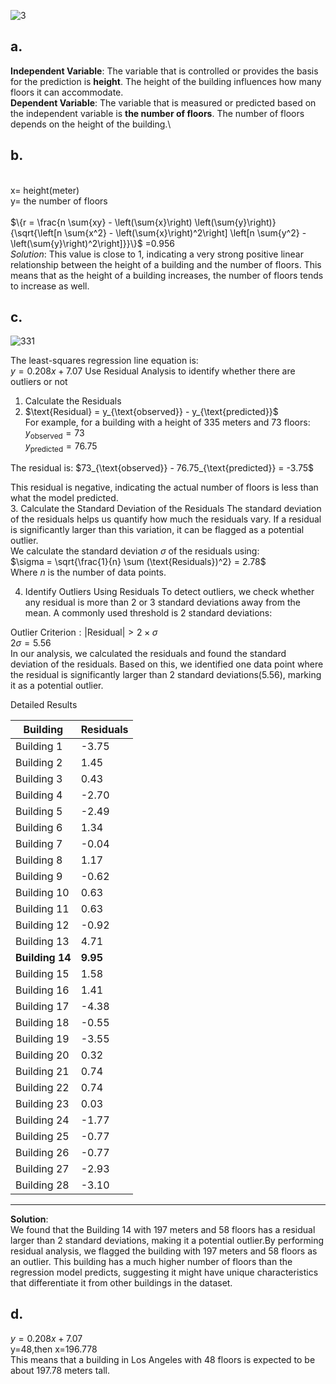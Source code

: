 
![3](https://github.com/user-attachments/assets/6d0fc769-1014-42f5-b803-c5799d663f4f)
## a.
**Independent Variable**: The variable that is controlled or provides the basis for the prediction is **height**. The height of the building influences how many floors it can accommodate.\
**Dependent Variable**: The variable that is measured or predicted based on the independent variable is **the number of floors**. The number of floors depends on the height of the building.\
## b.
\
x= height(meter)\
y= the number of floors\
\
$\{r = \frac{n \sum{xy} - \left(\sum{x}\right) \left(\sum{y}\right)}{\sqrt{\left[n \sum{x^2} - \left(\sum{x}\right)^2\right] \left[n \sum{y^2} - \left(\sum{y}\right)^2\right]}}\}$ \=0.956\
*Solution*:  This value is close to 1, indicating a very strong positive linear relationship between the height of a building and the number of floors. This means that as the height of a building increases, the number of floors tends to increase as well.
## c.
![331](https://github.com/user-attachments/assets/d32c9813-9243-4c29-852f-ee936531d5fe)


The least-squares regression line equation is:\
$y = 0.208x + 7.07$
Use Residual Analysis to identify whether there are outliers or not
1.  Calculate the Residuals
2. $\text{Residual} = y_{\text{observed}} - y_{\text{predicted}}\$ \
For example, for a building with a height of 335 meters and 73 floors:\
$y_{\text{observed}}=73$ \
$y_{\text{predicted}}=76.75$

The residual is: 
$73_{\text{observed}} - 76.75_{\text{predicted}} = -3.75\$

This residual is negative, indicating the actual number of floors is less than what the model predicted.
\
3. Calculate the Standard Deviation of the Residuals
The standard deviation of the residuals helps us quantify how much the residuals vary. If a residual is significantly larger than this variation, it can be flagged as a potential outlier.\
We calculate the standard deviation $\sigma$ of the residuals using:\
$\sigma = \sqrt{\frac{1}{n} \sum (\text{Residuals})^2} = 2.78$
\
Where $n$ is the number of data points.

4. Identify Outliers Using Residuals
To detect outliers, we check whether any residual is more than 2 or 3 standard deviations away from the mean. A commonly used threshold is 2 standard deviations:

$\text{Outlier Criterion}: |\text{Residual}| > 2 \times \sigma$\
$2 \sigma = 5.56$\
In our analysis, we calculated the residuals and found the standard deviation of the residuals. Based on this, we identified one data point where the residual is significantly larger than 2 standard deviations(5.56), marking it as a potential outlier.

Detailed Results

| **Building**   | **Residuals** |
|----------------|-----------|
| Building 1     | -3.75     |
| Building 2     | 1.45      |
| Building 3     | 0.43      |
| Building 4     | -2.70     |
| Building 5     | -2.49     |
| Building 6     | 1.34      |
| Building 7     | -0.04     |
| Building 8     | 1.17      |
| Building 9     | -0.62     |
| Building 10    | 0.63      |
| Building 11    | 0.63      |
| Building 12    | -0.92     |
| Building 13    | 4.71      |
| **Building 14**    | **9.95**      |
| Building 15    | 1.58      |
| Building 16    | 1.41      |
| Building 17    | -4.38     |
| Building 18    | -0.55     |
| Building 19    | -3.55     |
| Building 20    | 0.32      |
| Building 21    | 0.74      |
| Building 22    | 0.74      |
| Building 23    | 0.03      |
| Building 24    | -1.77     |
| Building 25    | -0.77     |
| Building 26    | -0.77     |
| Building 27    | -2.93     |
| Building 28    | -3.10     |
-----------------------------
**Solution**:\
We found that the Building 14 with 197 meters and 58 floors has a residual larger than 2 standard deviations, making it a potential outlier.By performing residual analysis, we flagged the building with 197 meters and 58 floors as an outlier. This building has a much higher number of floors than the regression model predicts, suggesting it might have unique characteristics that differentiate it from other buildings in the dataset.
## d.
$y = 0.208x + 7.07$\
y=48,then x=196.778\
This means that a building in Los Angeles with 48 floors is expected to be about 197.78 meters tall.
